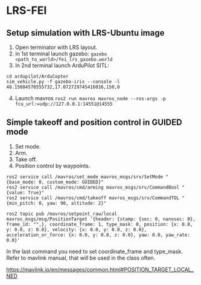 # LRS-FEI

## Setup simulation with LRS-Ubuntu image
1. Open terminator with LRS layout. 
2. In 1st terminal launch gazebo: `gazebo <path_to_world>/fei_lrs_gazebo.world`
3. In 2nd terminal launch ArduPilot SITL: 
```
cd ardupilot/ArduCopter
sim_vehicle.py -f gazebo-iris --console -l 48.15084570555732,17.072729745416016,150,0
```
4. Launch mavros `ros2 run mavros mavros_node --ros-args -p fcu_url:=udp://127.0.0.1:14551@14555`

## Simple takeoff and position control in GUIDED mode

1. Set mode.
2. Arm. 
3. Take off. 
4. Position control by waypoints.

```
ros2 service call /mavros/set_mode mavros_msgs/srv/SetMode "{base_mode: 0, custom_mode: GUIDED}"
ros2 service call /mavros/cmd/arming mavros_msgs/srv/CommandBool "{value: True}"
ros2 service call /mavros/cmd/takeoff mavros_msgs/srv/CommandTOL "{min_pitch: 0, yaw: 90, altitude: 2}"

ros2 topic pub /mavros/setpoint_raw/local mavros_msgs/msg/PositionTarget '{header: {stamp: {sec: 0, nanosec: 0}, frame_id: "",}, coordinate_frame: 1, type_mask: 0, position: {x: 0.0, y: 0.0, z: 0.0}, velocity: {x: 0.0, y: 0.0, z: 0.0}, acceleration_or_force: {x: 0.0, y: 0.0, z: 0.0}, yaw: 0.0, yaw_rate: 0.0}'
```

In the last command you need to set coordinate_frame and type_mask.
Refer to mavlink manual, that will be used in the class often.

https://mavlink.io/en/messages/common.html#POSITION_TARGET_LOCAL_NED
